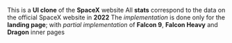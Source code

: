 This is a **UI clone** of the **SpaceX** website
All **stats** correspond to the data on the official SpaceX website in **2022**
The _implementation_ is done only for the **landing page**; with _partial implementation_ of **Falcon 9**, **Falcon Heavy** and **Dragon** inner pages
